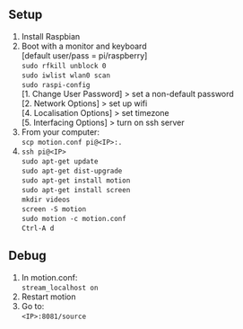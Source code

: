 ## Setup
1. Install Raspbian  
1. Boot with a monitor and keyboard  
        [default user/pass = pi/raspberry]  
`sudo rfkill unblock 0`  
`sudo iwlist wlan0 scan`  
`sudo raspi-config`  
        [1. Change User Password] > set a non-default password  
        [2. Network Options] > set up wifi  
        [4. Localisation Options] > set timezone  
        [5. Interfacing Options] > turn on ssh server  
1. From your computer:  
`scp motion.conf pi@<IP>:.`  
1. `ssh pi@<IP>`  
`sudo apt-get update`  
`sudo apt-get dist-upgrade`  
`sudo apt-get install motion`  
`sudo apt-get install screen`  
`mkdir videos`  
`screen -S motion`  
`sudo motion -c motion.conf`  
`Ctrl-A d`  

## Debug
1. In motion.conf:  
`stream_localhost on`  
1. Restart motion  
1. Go to:  
`<IP>:8081/source`  
